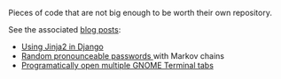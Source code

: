 Pieces of code that are not big enough to be worth their own repository.

See the associated [blog posts](http://exyr.org/tags/snippets/):

 * [Using Jinja2 in Django
    ](http://exyr.org/2010/Jinja-in-Django/)
 * [Random pronounceable passwords
    ](http://exyr.org/2011/random-pronounceable-passwords/) with Markov chains
 * [Programatically open multiple GNOME Terminal tabs
    ](http://exyr.org/2011/gnome-terminal-tabs/)

